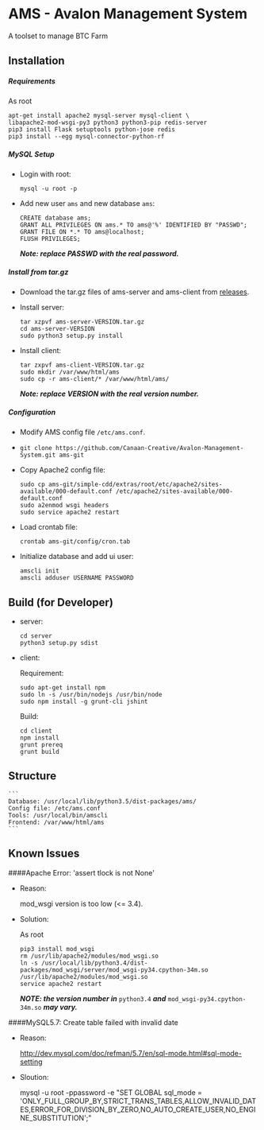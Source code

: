 AMS - Avalon Management System
==============================
A toolset to manage BTC Farm

Installation
------------

##### Requirements
As root
```
apt-get install apache2 mysql-server mysql-client \
libapache2-mod-wsgi-py3 python3 python3-pip redis-server
pip3 install Flask setuptools python-jose redis
pip3 install --egg mysql-connector-python-rf
```

##### MySQL Setup
* Login with root:

    ```
    mysql -u root -p
    ```
* Add new user `ams` and new database `ams`:

    ```
    CREATE database ams;
    GRANT ALL PRIVILEGES ON ams.* TO ams@'%' IDENTIFIED BY "PASSWD";
    GRANT FILE ON *.* TO ams@localhost;
    FLUSH PRIVILEGES;
    ```

  **_Note: replace PASSWD with the real password._**

##### Install from tar.gz
* Download the tar.gz files of ams-server and ams-client from [releases]( https://github.com/Canaan-Creative/Avalon-Management-System/releases).
* Install server:

    ```
    tar xzpvf ams-server-VERSION.tar.gz
    cd ams-server-VERSION
    sudo python3 setup.py install
    ```
* Install client:

    ```
    tar zxpvf ams-client-VERSION.tar.gz
    sudo mkdir /var/www/html/ams
    sudo cp -r ams-client/* /var/www/html/ams/
    ```

  **_Note: replace VERSION with the real version number._**

##### Configuration
* Modify AMS config file `/etc/ams.conf`.
* ```git clone https://github.com/Canaan-Creative/Avalon-Management-System.git ams-git```
* Copy Apache2 config file:

    ```
    sudo cp ams-git/simple-cdd/extras/root/etc/apache2/sites-available/000-default.conf /etc/apache2/sites-available/000-default.conf
    sudo a2enmod wsgi headers
    sudo service apache2 restart
    ```
* Load crontab file:

    ```
    crontab ams-git/config/cron.tab
    ```
* Initialize database and add ui user:
    ```
    amscli init
    amscli adduser USERNAME PASSWORD
    ```


Build (for Developer)
---------------------
* server:

    ```
    cd server
    python3 setup.py sdist
    ```

* client:

    Requirement:

    ```
    sudo apt-get install npm
    sudo ln -s /usr/bin/nodejs /usr/bin/node
    sudo npm install -g grunt-cli jshint

    ```

    Build:

    ```
    cd client
    npm install
    grunt prereq
    grunt build
    ```

Structure
---------
    ```
    Database: /usr/local/lib/python3.5/dist-packages/ams/
    Config file: /etc/ams.conf
    Tools: /usr/local/bin/amscli
    Frontend: /var/www/html/ams
    ```

Known Issues
------------
####Apache Error: 'assert tlock is not None'

* Reason:

    mod_wsgi version is too low (<= 3.4).

* Solution:

    As root
    ```
    pip3 install mod_wsgi
    rm /usr/lib/apache2/modules/mod_wsgi.so
    ln -s /usr/local/lib/python3.4/dist-packages/mod_wsgi/server/mod_wsgi-py34.cpython-34m.so /usr/lib/apache2/modules/mod_wsgi.so
    service apache2 restart
    ```
    **_NOTE: the version number in_** `python3.4` **_and_** `mod_wsgi-py34.cpython-34m.so` **_may vary._**

####MySQL5.7: Create table failed with invalid date
* Reason:

    http://dev.mysql.com/doc/refman/5.7/en/sql-mode.html#sql-mode-setting

* Sloution:

    mysql -u root -ppassword -e "SET GLOBAL sql_mode = 'ONLY_FULL_GROUP_BY,STRICT_TRANS_TABLES,ALLOW_INVALID_DATES,ERROR_FOR_DIVISION_BY_ZERO,NO_AUTO_CREATE_USER,NO_ENGINE_SUBSTITUTION';"

